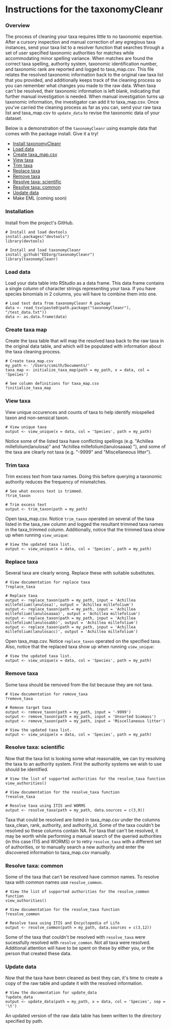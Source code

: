 # Instructions for the taxonomyCleanr

### Overview

The process of cleaning your taxa requires little to no taxonomic expertise. After a cursory inspection and manual correction of any egregious taxa instances, send your taxa list to a resolver function that searches through a set of user specified taxonomic authorities for matches while accommodating minor spelling variance. When matches are found the correct taxa spelling, authority system, taxonomic identification number, and taxonomic rank are reported and logged to taxa_map.csv. This file relates the resolved taxonomic information back to the original raw taxa list that you provided, and additionally keeps track of the cleaning process so you can remember what changes you made to the raw data. When taxa can't be resolved, their taxonomic information is left blank, indicating that further manual investigation is needed. When manual investigation turns up taxonomic information, the investigator can add it to taxa_map.csv. Once you've carried the cleaning process as far as you can, send your raw taxa list and taxa_map.csv to `update_data` to revise the taxonomic data of your dataset.

Below is a demonstration of the `taxonomyCleanr` using example data that comes with the package install. Give it a try!

* [Install taxonomyCleanr](#installation)
* [Load data](#load-data)
* [Create taxa_map.csv](#create-taxa-map)
* [View taxa](#view-taxa)
* [Trim taxa](#trim-taxa)
* [Replace taxa](#replace-taxa)
* [Remove taxa](#remove-taxa)
* [Resolve taxa: scientific](#resolve-taxa:-scientific) 
* [Resolve taxa: common](#resolve-taxa:-common)
* [Update data](#update-data)
* Make EML (coming soon)


### Installation
Install from the project's GitHub.

```
# Install and load devtools
install.packages("devtools")
library(devtools)

# Install and load taxonomyCleanr
install_github("EDIorg/taxonomyCleanr")
library(taxonomyCleanr)
```

### Load data
Load your data table into RStudio as a data frame. This data frame contains a single column of character strings representing your taxa. If you have species binomials in 2 columns, you will have to combine them into one.

```
# Load test data from taxonomyCleanr R package
data <- read_tsv(paste0(path.package("taxonomyCleanr"), "/test_data.txt"))
data <- as.data.frame(data)

```

### Create taxa map
Create the taxa table that will map the resolved taxa back to the raw taxa in the original data table, and which will be populated with information about the taxa cleaning process.

```
# Create taxa_map.csv
my_path <- '/Users/csmith/Documents/'
taxa_map <- initialize_taxa_map(path = my_path, x = data, col = 'Species')

# See column definitions for taxa_map.csv
?initialize_taxa_map
```

### View taxa
View unique occurences and counts of taxa to help identify misspelled taxon and non-sensical taxon.

```
# View unique taxa
output <- view_unique(x = data, col = 'Species', path = my_path)
```

Notice some of the listed taxa have conflicting spellings (e.g. "Achillea millefolium(lanulosa)" and "Achillea millefolium(lanulosaaaa)
"), and some of the taxa are clearly not taxa (e.g. "-9999" and "Miscellaneous litter").

### Trim taxa
Trim excess text from taxa names. Doing this before querying a taxonomic authority reduces the frequency of mismatches.

```
# See what excess text is trimmed.
?trim_taxon

# Trim excess text
output <- trim_taxon(path = my_path)
```

Open taxa_map.csv. Notice `trim_taxon` operated on several of the taxa listed in the taxa_raw column and logged the resultant trimmed taxa names in the taxa_trimmed column. Additionally, notice that the trimmed taxa show up when running `view_unique`:

```
# View the updated taxa list.
output <- view_unique(x = data, col = 'Species', path = my_path)
```

### Replace taxa
Several taxa are clearly wrong. Replace these with suitable substitutes.

```
# View documentation for replace taxa
?replace_taxa

# Replace taxa
output <- replace_taxon(path = my_path, input = 'Achillea millefolium(lanulosa)', output = 'Achillea millefolium')
output <- replace_taxon(path = my_path, input = 'Achillea millefolium(lanulosaaaa)', output = 'Achillea millefolium')
output <- replace_taxon(path = my_path, input = 'Achillea millefolium(lanulosabb)', output = 'Achillea millefolium')
output <- replace_taxon(path = my_path, input = 'Achillea millefolium(lanulosacc)', output = 'Achillea millefolium')
```

Open taxa_map.csv. Notice `replace_taxon` operated on the specified taxa. Also, notice that the replaced taxa show up when running `view_unique`:

```
# View the updated taxa list.
output <- view_unique(x = data, col = 'Species', path = my_path)
```

### Remove taxa
Some taxa should be removed from the list because they are not taxa.

```
# View documentation for remove_taxa
?remove_taxa

# Remove target taxa
output <- remove_taxon(path = my_path, input = '-9999')
output <- remove_taxon(path = my_path, input = 'Unsorted biomass')
output <- remove_taxon(path = my_path, input = 'Miscellaneous litter')

# View the updated taxa list.
output <- view_unique(x = data, col = 'Species', path = my_path)
```

### Resolve taxa: scientific
Now that the taxa list is looking some what reasonable, we can try resolving the taxa to an authority system. First the authority systems we wish to use should be identified.

```
# View the list of supported authorities for the resolve_taxa function
view_authorities()

# View documentation for the resolve_taxa function
?resolve_taxa

# Resolve taxa using ITIS and WORMS
output <- resolve_taxa(path = my_path, data.sources = c(3,9))
```
Taxa that could be resolved are listed in taxa_map.csv under the columns taxa_clean, rank, authority, and authority_id. Some of the taxa couldn't be resolved so these columns contain NA. For taxa that can't be resolved, it may be worth while performing a manual search of the queried authorities (in this case ITIS and WORMS) or to retry `resolve_taxa` with a different set of authorities, or to manually search a new authority and enter the discovered information to taxa_map.csv manually.

### Resolve taxa: common
Some of the taxa that can't be resolved have common names. To resolve taxa with common names use `resolve_common`.

```
# View the list of supported authorities for the resolve_common function
view_authorities()

# View documentation for the resolve_taxa function
?resolve_common

# Resolve taxa using ITIS and Encyclopedia of Life
output <- resolve_common(path = my_path, data.sources = c(3,12))
```
Some of the taxa that couldn't be resolved with `resolve_taxa` were sucessfully resolved with `resolve_common`. Not all taxa were resolved. Additional attention will have to be spent on these by either you, or the person that created these data.

### Update data
Now that the taxa have been cleaned as best they can, it's time to create a copy of the raw table and update it with the resolved information.

```
# View the documentation for update_data
?update_data
output <- update_data(path = my_path, x = data, col = 'Species', sep = '\t')
```

An updated version of the raw data table has been written to the directory specified by path.

